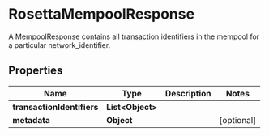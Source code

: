 

# RosettaMempoolResponse

A MempoolResponse contains all transaction identifiers in the mempool for a particular network_identifier.

## Properties

Name | Type | Description | Notes
------------ | ------------- | ------------- | -------------
**transactionIdentifiers** | **List&lt;Object&gt;** |  | 
**metadata** | **Object** |  |  [optional]



